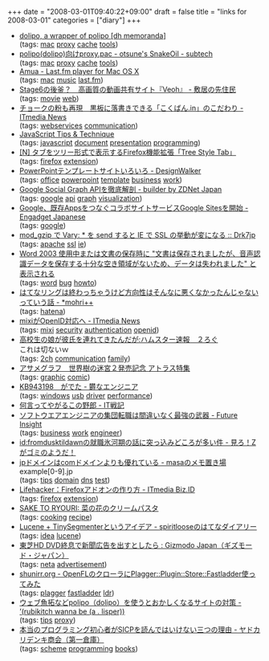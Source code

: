 +++
date = "2008-03-01T09:40:22+09:00"
draft = false
title = "links for 2008-03-01"
categories = ["diary"]
+++

<ul class="delicious">
	<li>
		<div class="delicious-link"><a href="http://uva.jp/dh/mt/archives/005132.html">dolipo, a wrapper of polipo [dh memoranda]</a></div>
		<div class="delicious-tags">(tags: <a href="http://del.icio.us/nobu666/mac">mac</a> <a href="http://del.icio.us/nobu666/proxy">proxy</a> <a href="http://del.icio.us/nobu666/cache">cache</a> <a href="http://del.icio.us/nobu666/tools">tools</a>)</div>
	</li>
	<li>
		<div class="delicious-link"><a href="http://subtech.g.hatena.ne.jp/otsune/20080229/proxypac">polipo(dolipo)向けproxy.pac - otsune's SnakeOil - subtech</a></div>
		<div class="delicious-tags">(tags: <a href="http://del.icio.us/nobu666/mac">mac</a> <a href="http://del.icio.us/nobu666/proxy">proxy</a> <a href="http://del.icio.us/nobu666/cache">cache</a> <a href="http://del.icio.us/nobu666/tools">tools</a>)</div>
	</li>
	<li>
		<div class="delicious-link"><a href="http://amua.sourceforge.net/">Amua - Last.fm player for Mac OS X</a></div>
		<div class="delicious-tags">(tags: <a href="http://del.icio.us/nobu666/mac">mac</a> <a href="http://del.icio.us/nobu666/music">music</a> <a href="http://del.icio.us/nobu666/last.fm">last.fm</a>)</div>
	</li>
	<li>
		<div class="delicious-link"><a href="http://d.hatena.ne.jp/sikii_j/20080228/p1">Stage6の後釜？　高画質の動画共有サイト『Veoh』 - 敷居の先住民</a></div>
		<div class="delicious-tags">(tags: <a href="http://del.icio.us/nobu666/movie">movie</a> <a href="http://del.icio.us/nobu666/web">web</a>)</div>
	</li>
	<li>
		<div class="delicious-link"><a href="http://www.itmedia.co.jp/news/articles/0802/28/news049.html">チョークの粉も再現　黒板に落書きできる「こくばん.in」のこだわり - ITmedia News</a></div>
		<div class="delicious-tags">(tags: <a href="http://del.icio.us/nobu666/webservices">webservices</a> <a href="http://del.icio.us/nobu666/communication">communication</a>)</div>
	</li>
	<li>
		<div class="delicious-link"><a href="http://amachang.art-code.org/devsum2008/">JavaScript Tips & Technique</a></div>
		<div class="delicious-tags">(tags: <a href="http://del.icio.us/nobu666/javascript">javascript</a> <a href="http://del.icio.us/nobu666/document">document</a> <a href="http://del.icio.us/nobu666/presentation">presentation</a> <a href="http://del.icio.us/nobu666/programming">programming</a>)</div>
	</li>
	<li>
		<div class="delicious-link"><a href="http://netafull.net/software/024583.html">[N] タブをツリー形式で表示するFirefox機能拡張「Tree Style Tab」</a></div>
		<div class="delicious-tags">(tags: <a href="http://del.icio.us/nobu666/firefox">firefox</a> <a href="http://del.icio.us/nobu666/extension">extension</a>)</div>
	</li>
	<li>
		<div class="delicious-link"><a href="http://www.designwalker.com/2008/02/powerpoint.html">PowerPointテンプレートサイトいろいろ - DesignWalker</a></div>
		<div class="delicious-tags">(tags: <a href="http://del.icio.us/nobu666/office">office</a> <a href="http://del.icio.us/nobu666/powerpoint">powerpoint</a> <a href="http://del.icio.us/nobu666/template">template</a> <a href="http://del.icio.us/nobu666/business">business</a> <a href="http://del.icio.us/nobu666/work">work</a>)</div>
	</li>
	<li>
		<div class="delicious-link"><a href="http://builder.japan.zdnet.com/news/story/0,3800079086,20368363,00.htm">Google Social Graph APIを徹底解剖 - builder by ZDNet Japan</a></div>
		<div class="delicious-tags">(tags: <a href="http://del.icio.us/nobu666/google">google</a> <a href="http://del.icio.us/nobu666/api">api</a> <a href="http://del.icio.us/nobu666/graph">graph</a> <a href="http://del.icio.us/nobu666/visualization">visualization</a>)</div>
	</li>
	<li>
		<div class="delicious-link"><a href="http://japanese.engadget.com/2008/02/28/google-apps-google-sites/">Google、既存AppsをつなぐコラボサイトサービスGoogle Sitesを開始 - Engadget Japanese</a></div>
		<div class="delicious-tags">(tags: <a href="http://del.icio.us/nobu666/google">google</a>)</div>
	</li>
	<li>
		<div class="delicious-link"><a href="http://www.drk7.jp/MT/archives/001323.html">mod_gzip で Vary: * を send すると IE で SSL の挙動が変になる :: Drk7jp</a></div>
		<div class="delicious-tags">(tags: <a href="http://del.icio.us/nobu666/apache">apache</a> <a href="http://del.icio.us/nobu666/ssl">ssl</a> <a href="http://del.icio.us/nobu666/ie">ie</a>)</div>
	</li>
	<li>
		<div class="delicious-link"><a href="http://support.microsoft.com/kb/881872/ja">Word 2003 使用中または文書の保存時に "文書は保存されましたが、音声認識データを保存する十分な空き領域がないため、データは失われました" と表示される</a></div>
		<div class="delicious-tags">(tags: <a href="http://del.icio.us/nobu666/word">word</a> <a href="http://del.icio.us/nobu666/bug">bug</a> <a href="http://del.icio.us/nobu666/howto">howto</a>)</div>
	</li>
	<li>
		<div class="delicious-link"><a href="http://d.hatena.ne.jp/mohri/20080228/1204203395">はてなリングは終わっちゃうけど方向性はそんなに悪くなかったんじゃないっていう話 - *mohri++</a></div>
		<div class="delicious-tags">(tags: <a href="http://del.icio.us/nobu666/hatena">hatena</a>)</div>
	</li>
	<li>
		<div class="delicious-link"><a href="http://www.itmedia.co.jp/news/articles/0802/28/news033.html">mixiがOpenID対応へ - ITmedia News</a></div>
		<div class="delicious-tags">(tags: <a href="http://del.icio.us/nobu666/mixi">mixi</a> <a href="http://del.icio.us/nobu666/security">security</a> <a href="http://del.icio.us/nobu666/authentication">authentication</a> <a href="http://del.icio.us/nobu666/openid">openid</a>)</div>
	</li>
	<li>
		<div class="delicious-link"><a href="http://urasoku.blog106.fc2.com/blog-entry-320.html">高校生の娘が彼氏を連れてきたんだが:ハムスター速報　２ろぐ</a></div>
		<div class="delicious-extended">これは切ないｗ</div>
		<div class="delicious-tags">(tags: <a href="http://del.icio.us/nobu666/2ch">2ch</a> <a href="http://del.icio.us/nobu666/communication">communication</a> <a href="http://del.icio.us/nobu666/family">family</a>)</div>
	</li>
	<li>
		<div class="delicious-link"><a href="http://asame8.web.infoseek.co.jp/atrasf.html">アサメグラフ　世界樹の迷宮２発売記念 アトラス特集</a></div>
		<div class="delicious-tags">(tags: <a href="http://del.icio.us/nobu666/graphic">graphic</a> <a href="http://del.icio.us/nobu666/comic">comic</a>)</div>
	</li>
	<li>
		<div class="delicious-link"><a href="http://d.hatena.ne.jp/makoto_2006jp/20080227/1204085468">KB943198　がでた - 欝なエンジニア</a></div>
		<div class="delicious-tags">(tags: <a href="http://del.icio.us/nobu666/windows">windows</a> <a href="http://del.icio.us/nobu666/usb">usb</a> <a href="http://del.icio.us/nobu666/driver">driver</a> <a href="http://del.icio.us/nobu666/performance">performance</a>)</div>
	</li>
	<li>
		<div class="delicious-link"><a href="http://d.hatena.ne.jp/amachang/20080229/1204255820">何言ってやがるこの野郎 - IT戦記</a></div>
	</li>
	<li>
		<div class="delicious-link"><a href="http://d.hatena.ne.jp/gamella/20080228/1204211147">ソフトウエアエンジニアの集団転職は間違いなく最強の武器 - Future Insight</a></div>
		<div class="delicious-tags">(tags: <a href="http://del.icio.us/nobu666/business">business</a> <a href="http://del.icio.us/nobu666/work">work</a> <a href="http://del.icio.us/nobu666/engineer">engineer</a>)</div>
	</li>
	<li>
		<div class="delicious-link"><a href="http://d.hatena.ne.jp/torin/20080228/1204221212">id:fromdusktildawnの就職氷河期の話に突っ込みどころが多い件 - 見ろ！Zがゴミのようだ！</a></div>
	</li>
	<li>
		<div class="delicious-link"><a href="http://d.hatena.ne.jp/masakiti2005/20071217/1197901744">jpドメインはcomドメインよりも優れている - masaのメモ置き場</a></div>
		<div class="delicious-extended">example[0-9].jp</div>
		<div class="delicious-tags">(tags: <a href="http://del.icio.us/nobu666/tips">tips</a> <a href="http://del.icio.us/nobu666/domain">domain</a> <a href="http://del.icio.us/nobu666/dns">dns</a> <a href="http://del.icio.us/nobu666/test">test</a>)</div>
	</li>
	<li>
		<div class="delicious-link"><a href="http://www.itmedia.co.jp/bizid/articles/0802/29/news033.html">Lifehacker：Firefoxアドオンの作り方 - ITmedia Biz.ID</a></div>
		<div class="delicious-tags">(tags: <a href="http://del.icio.us/nobu666/firefox">firefox</a> <a href="http://del.icio.us/nobu666/extension">extension</a>)</div>
	</li>
	<li>
		<div class="delicious-link"><a href="http://kamekichi.cocolog-nifty.com/sake_to_ryouri/2008/02/post_395b.html">SAKE TO RYOURI: 菜の花のクリームパスタ</a></div>
		<div class="delicious-tags">(tags: <a href="http://del.icio.us/nobu666/cooking">cooking</a> <a href="http://del.icio.us/nobu666/recipe">recipe</a>)</div>
	</li>
	<li>
		<div class="delicious-link"><a href="http://d.hatena.ne.jp/spiritloose/20080228/1204195458">Lucene + TinySegmenterというアイデア - spiritlooseのはてなダイアリー</a></div>
		<div class="delicious-tags">(tags: <a href="http://del.icio.us/nobu666/idea">idea</a> <a href="http://del.icio.us/nobu666/lucene">lucene</a>)</div>
	</li>
	<li>
		<div class="delicious-link"><a href="http://www.gizmodo.jp/2008/02/hd_dvd_1.html">東芝HD DVD終息で新聞広告を出すとしたら : Gizmodo Japan（ギズモード・ジャパン）</a></div>
		<div class="delicious-tags">(tags: <a href="http://del.icio.us/nobu666/neta">neta</a> <a href="http://del.icio.us/nobu666/advertisement">advertisement</a>)</div>
	</li>
	<li>
		<div class="delicious-link"><a href="http://shunirr.org/archives/95">shunirr.org - OpenFLのクローラにPlagger::Plugin::Store::Fastladder使ってみた</a></div>
		<div class="delicious-tags">(tags: <a href="http://del.icio.us/nobu666/plagger">plagger</a> <a href="http://del.icio.us/nobu666/fastladder">fastladder</a> <a href="http://del.icio.us/nobu666/ldr">ldr</a>)</div>
	</li>
	<li>
		<div class="delicious-link"><a href="http://d.hatena.ne.jp/rubikitch/20080229/1204253839">ウェブ魚拓などpolipo（dolipo）を使うとおかしくなるサイトの対策 - ’(rubikitch wanna be (a . lisper))</a></div>
		<div class="delicious-tags">(tags: <a href="http://del.icio.us/nobu666/tips">tips</a> <a href="http://del.icio.us/nobu666/proxy">proxy</a>)</div>
	</li>
	<li>
		<div class="delicious-link"><a href="http://d.hatena.ne.jp/yad-EL/20080226/p1">本当のプログラミング初心者がSICPを読んではいけない三つの理由 - ヤドカリデンキ商会（第一倉庫）</a></div>
		<div class="delicious-tags">(tags: <a href="http://del.icio.us/nobu666/scheme">scheme</a> <a href="http://del.icio.us/nobu666/programming">programming</a> <a href="http://del.icio.us/nobu666/books">books</a>)</div>
	</li>
</ul>
